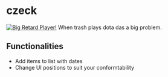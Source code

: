 # czeck
[![Big Retard Player!](https://img.youtube.com/vi/P4nAw7bsaQ8/maxresdefault.jpg)](https://youtu.be/P4nAw7bsaQ8)
When trash plays dota das a big problem.

## Functionalities
- Add items to list with dates
- Change UI positions to suit your conformtability
